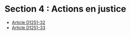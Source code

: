 # Section 4 : Actions en justice

* [Article D1251-32](./LEGIARTI000018537314.md)
* [Article D1251-33](./LEGIARTI000018537312.md)
